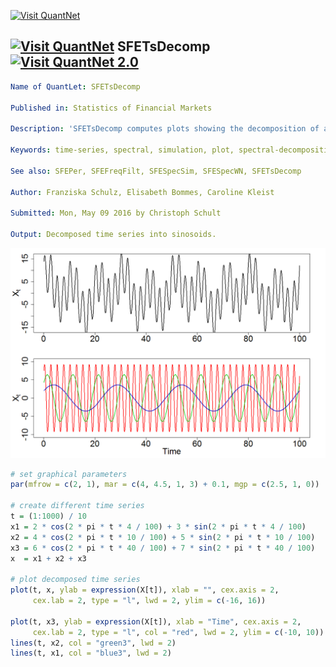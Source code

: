 
[<img src="https://github.com/QuantLet/Styleguide-and-FAQ/blob/master/pictures/banner.png" width="880" alt="Visit QuantNet">](http://quantlet.de/index.php?p=info)

## [<img src="https://github.com/QuantLet/Styleguide-and-Validation-procedure/blob/master/pictures/qloqo.png" alt="Visit QuantNet">](http://quantlet.de/) **SFETsDecomp**[<img src="https://github.com/QuantLet/Styleguide-and-Validation-procedure/blob/master/pictures/QN2.png" width="60" alt="Visit QuantNet 2.0">](http://quantlet.de/d3/ia)

```yaml
Name of QuantLet: SFETsDecomp

Published in: Statistics of Financial Markets

Description: 'SFETsDecomp computes plots showing the decomposition of a time series into sinosoids with frequencies f={0.4, 0.1, 0.04}'

Keywords: time-series, spectral, simulation, plot, spectral-decomposition

See also: SFEPer, SFEFreqFilt, SFESpecSim, SFESpecWN, SFETsDecomp

Author: Franziska Schulz, Elisabeth Bommes, Caroline Kleist

Submitted: Mon, May 09 2016 by Christoph Schult

Output: Decomposed time series into sinosoids.

```

![Picture1](TSDecomposition.png)

```r
# set graphical parameters
par(mfrow = c(2, 1), mar = c(4, 4.5, 1, 3) + 0.1, mgp = c(2.5, 1, 0))

# create different time series
t = (1:1000) / 10
x1 = 2 * cos(2 * pi * t * 4 / 100) + 3 * sin(2 * pi * t * 4 / 100)
x2 = 4 * cos(2 * pi * t * 10 / 100) + 5 * sin(2 * pi * t * 10 / 100)
x3 = 6 * cos(2 * pi * t * 40 / 100) + 7 * sin(2 * pi * t * 40 / 100)
x  = x1 + x2 + x3

# plot decomposed time series
plot(t, x, ylab = expression(X[t]), xlab = "", cex.axis = 2,
     cex.lab = 2, type = "l", lwd = 2, ylim = c(-16, 16))

plot(t, x3, ylab = expression(X[t]), xlab = "Time", cex.axis = 2,
     cex.lab = 2, type = "l", col = "red", lwd = 2, ylim = c(-10, 10))
lines(t, x2, col = "green3", lwd = 2)
lines(t, x1, col = "blue3", lwd = 2)
```
